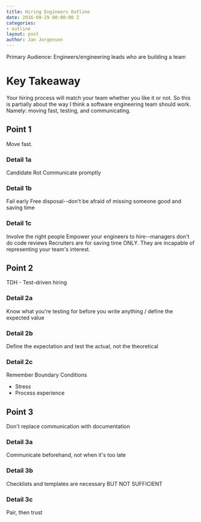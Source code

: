 ```yaml
---
title: Hiring Engineers Outline
date: 2016-09-29 00:00:00 Z
categories:
- outline
layout: post
author: Jan Jorgensen
---
```


Primary Audience:
Engineers/engineering leads who are building a team

# Key Takeaway
Your hiring process will match your team whether you like it or not.
So this is partially about the way I think a software engineering team should work.
Namely: moving fast, testing, and communicating.

## Point 1
Move fast.

### Detail 1a
Candidate Rot
Communicate promptly

### Detail 1b
Fail early
Free disposal--don't be afraid of missing someone good and saving time

### Detail 1c
Involve the right people
Empower your engineers to hire--managers don't do code reviews
Recruiters are for saving time ONLY. They are incapable of representing your team's interest.

## Point 2
TDH - Test-driven hiring

### Detail 2a
Know what you're testing for before you write anything / define the expected value

### Detail 2b
Define the expectation and test the actual, not the theoretical

### Detail 2c
Remember Boundary Conditions
- Stress
- Process experience

## Point 3
Don't replace communication with documentation

### Detail 3a
Communicate beforehand, not when it's too late

### Detail 3b
Checklists and templates are necessary BUT NOT SUFFICIENT

### Detail 3c
Pair, then trust
